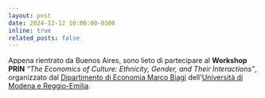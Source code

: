 ```yaml
---
layout: post
date: 2024-12-12 10:00:00-0300
inline: true
related_posts: false
---
```


Appena rientrato da Buenos Aires, sono lieto di partecipare al <b>Workshop PRIN</b> <i>“The Economics of Culture: Ethnicity, Gender, and Their Interactions”</i>, organizzato dal [Dipartimento di Economia Marco Biagi](https://www.economia.unimore.it/it) dell'[Università di Modena e Reggio-Emilia](https://www.unimore.it/it).
